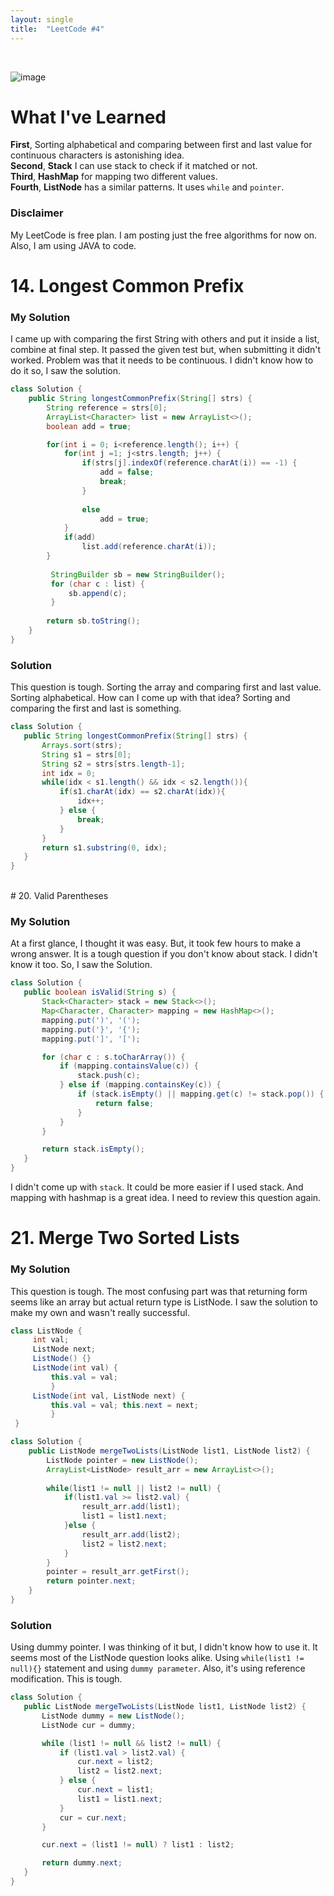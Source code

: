 ```yaml
---
layout: single
title:  "LeetCode #4"
---
```

<br>

![image](https://github.com/DutchVandaline/DutchVandaline.github.io/assets/142364450/42bf7dab-a9e3-43b3-b2b7-324d5d195fd5)

# What I've Learned
**First**, Sorting alphabetical and comparing between first and last value for continuous characters is astonishing idea. <br>
**Second**, **Stack** I can use stack to check if it matched or not.<br>
**Third**, **HashMap** for mapping two different values. <br>
**Fourth**, **ListNode** has a similar patterns. It uses `while` and `pointer`.


### Disclaimer
 My LeetCode is free plan. I am posting just the free algorithms for now on. Also, I am using JAVA to code.

# 14. Longest Common Prefix

### My Solution
I came up with comparing the first String with others and put it inside a list, combine at final step. It passed the given test but, when submitting it didn't worked. Problem was that it needs to be continuous. I didn't know how to do it so, I saw the solution.

```java
class Solution {
    public String longestCommonPrefix(String[] strs) {
    	String reference = strs[0];
    	ArrayList<Character> list = new ArrayList<>();
    	boolean add = true;

    	for(int i = 0; i<reference.length(); i++) {
    		for(int j =1; j<strs.length; j++) {
    			if(strs[j].indexOf(reference.charAt(i)) == -1) {
    				add = false;
    				break;
    			}
    				
    			else
    				add = true;
    		}
    		if(add)
    			list.add(reference.charAt(i));
    	}
    	
    	 StringBuilder sb = new StringBuilder();
         for (char c : list) {
             sb.append(c);
         }
    	
    	return sb.toString(); 
    }
}

```
### Solution
This question is tough. Sorting the array and comparing first and last value. Sorting alphabetical. How can I come up with that idea? Sorting and comparing the first and last is something. 

 ```java
class Solution {
    public String longestCommonPrefix(String[] strs) {
        Arrays.sort(strs);
        String s1 = strs[0];
        String s2 = strs[strs.length-1];
        int idx = 0;
        while(idx < s1.length() && idx < s2.length()){
            if(s1.charAt(idx) == s2.charAt(idx)){
                idx++;
            } else {
                break;
            }
        }
        return s1.substring(0, idx);
    }
}
```
<br>
# 20. Valid Parentheses

### My Solution
At a first glance, I thought it was easy. But, it took few hours to make a wrong answer. It is a tough question if you don't know about stack. I didn't know it too. So, I saw the Solution.

 ```java
class Solution {
    public boolean isValid(String s) {
        Stack<Character> stack = new Stack<>();
        Map<Character, Character> mapping = new HashMap<>();
        mapping.put(')', '(');
        mapping.put('}', '{');
        mapping.put(']', '[');

        for (char c : s.toCharArray()) {
            if (mapping.containsValue(c)) {
                stack.push(c);
            } else if (mapping.containsKey(c)) {
                if (stack.isEmpty() || mapping.get(c) != stack.pop()) {
                    return false;
                }
            }
        }

        return stack.isEmpty();        
    }
}
```
I didn't come up with `stack`. It could be more easier if I used stack. And mapping with hashmap is a great idea. I need to review this question again.

# 21. Merge Two Sorted Lists

### My Solution
This question is tough. The most confusing part was that returning form seems like an array but actual return type is ListNode. I saw the solution to make my own and wasn't really successful.

```java
class ListNode {
     int val;
     ListNode next;
     ListNode() {}
     ListNode(int val) {
    	 this.val = val; 
    	 }
     ListNode(int val, ListNode next) {
    	 this.val = val; this.next = next; 
    	 }
 }

class Solution {
    public ListNode mergeTwoLists(ListNode list1, ListNode list2) {
    	ListNode pointer = new ListNode();
    	ArrayList<ListNode> result_arr = new ArrayList<>();
    	
    	while(list1 != null || list2 != null) {
    		if(list1.val >= list2.val) {
    			result_arr.add(list1);
    			list1 = list1.next;
    		}else {
    			result_arr.add(list2);
    			list2 = list2.next;
    		}
    	}
    	pointer = result_arr.getFirst();    	
    	return pointer.next;
    }
}

```
### Solution
Using dummy pointer. I was thinking of it but, I didn't know how to use it. It seems most of the ListNode question looks alike. Using `while(list1 != null){}` statement and using `dummy parameter`. Also, it's using reference modification. This is tough.

 ```java
class Solution {
    public ListNode mergeTwoLists(ListNode list1, ListNode list2) {
        ListNode dummy = new ListNode();
        ListNode cur = dummy;

        while (list1 != null && list2 != null) {
            if (list1.val > list2.val) {
                cur.next = list2;
                list2 = list2.next;
            } else {
                cur.next = list1;
                list1 = list1.next;
            }
            cur = cur.next;
        }

        cur.next = (list1 != null) ? list1 : list2;

        return dummy.next;        
    }
}
```
<br>
